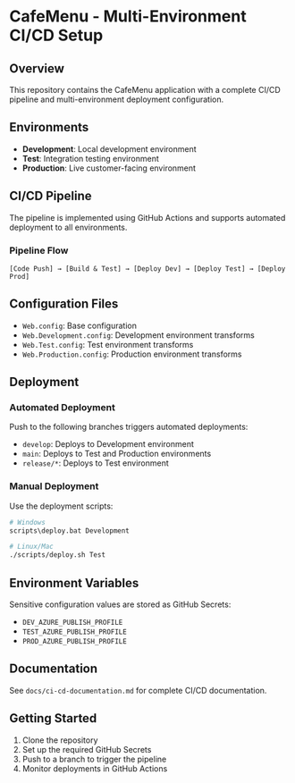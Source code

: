 # CafeMenu - Multi-Environment CI/CD Setup

## Overview
This repository contains the CafeMenu application with a complete CI/CD pipeline and multi-environment deployment configuration.

## Environments
- **Development**: Local development environment
- **Test**: Integration testing environment  
- **Production**: Live customer-facing environment

## CI/CD Pipeline
The pipeline is implemented using GitHub Actions and supports automated deployment to all environments.

### Pipeline Flow
```
[Code Push] → [Build & Test] → [Deploy Dev] → [Deploy Test] → [Deploy Prod]
```

## Configuration Files
- `Web.config`: Base configuration
- `Web.Development.config`: Development environment transforms
- `Web.Test.config`: Test environment transforms
- `Web.Production.config`: Production environment transforms

## Deployment
### Automated Deployment
Push to the following branches triggers automated deployments:
- `develop`: Deploys to Development environment
- `main`: Deploys to Test and Production environments
- `release/*`: Deploys to Test environment

### Manual Deployment
Use the deployment scripts:
```bash
# Windows
scripts\deploy.bat Development

# Linux/Mac
./scripts/deploy.sh Test
```

## Environment Variables
Sensitive configuration values are stored as GitHub Secrets:
- `DEV_AZURE_PUBLISH_PROFILE`
- `TEST_AZURE_PUBLISH_PROFILE` 
- `PROD_AZURE_PUBLISH_PROFILE`

## Documentation
See `docs/ci-cd-documentation.md` for complete CI/CD documentation.

## Getting Started
1. Clone the repository
2. Set up the required GitHub Secrets
3. Push to a branch to trigger the pipeline
4. Monitor deployments in GitHub Actions